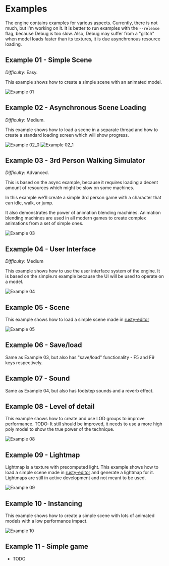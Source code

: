 # Examples

The engine contains examples for various aspects. Currently, there is not much, but I'm working on it. 
It is better to run examples with the `--release` flag, because Debug is too slow. Also, Debug may suffer from
a "glitch" when model loads faster than its textures, it is due asynchronous resource loading.

## Example 01 - Simple Scene

*Difficulty*: Easy.

This example shows how to create a simple scene with an animated model.

![Example 01](screenshots/simple.png?raw=true "Example 01")

## Example 02 - Asynchronous Scene Loading

*Difficulty*: Medium.

This example shows how to load a scene in a separate thread and how to create a standard loading screen which will show progress.

![Example 02_0](screenshots/async_0.png?raw=true "Example 02_0")
![Example 02_1](screenshots/async_1.png?raw=true "Example 02_1")

## Example 03 - 3rd Person Walking Simulator

*Difficulty*: Advanced.

This is based on the async example, because it requires loading a decent amount of resources which might be slow on some machines.

In this example we'll create a simple 3rd person game with a character that can idle, walk, or jump.

It also demonstrates the power of animation blending machines. Animation blending machines are used in all modern games to create complex animations from a set of simple ones.

![Example 03](screenshots/3rd_person.png?raw=true "Example 03")

## Example 04 - User Interface

*Difficulty*: Medium

This example shows how to use the user interface system of the engine. It is based on the simple.rs example because the UI will be used to operate on a model.

![Example 04](screenshots/ui.png?raw=true "Example 04")

## Example 05 - Scene

This example shows how to load a simple scene made in [rusty-editor](https://github.com/mrDIMAS/rusty-editor)

![Example 05](screenshots/scene.png?raw=true "Example 05")

## Example 06 - Save/load

Same as Example 03, but also has "save/load" functionality - F5 and F9 keys respectively.

## Example 07 - Sound

Same as Example 04, but also has footstep sounds and a reverb effect.

## Example 08 - Level of detail

This example shows how to create and use LOD groups to improve performance.
TODO: It still should be improved, it needs to use a more high poly model to show the true power of the technique.

![Example 08](screenshots/lod.png?raw=true "Example 08")

## Example 09 - Lightmap

Lightmap is a texture with precomputed light. This example shows how to load a simple scene made in 
[rusty-editor](https://github.com/mrDIMAS/rusty-editor) and generate a lightmap for it. Lightmaps are still in
active development and not meant to be used.

![Example 09](screenshots/lightmap.png?raw=true "Example 09")

## Example 10 - Instancing

This example shows how to create a simple scene with lots of animated models with a low performance
impact.

![Example 10](screenshots/instancing.jpg?raw=true "Example 10")

## Example 11 - Simple game

- TODO
